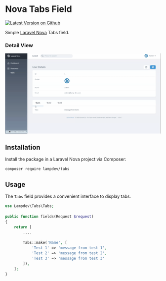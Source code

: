 # Nova Tabs Field
[![Latest Version on Github](https://img.shields.io/packagist/v/lampdev/tabs.svg?style=flat)](https://packagist.org/packages/lampdev/tabs)

Simple [Laravel Nova](https://nova.laravel.com) Tabs field.

### Detail View

![Detail View GIF](docs/detail.gif)

## Installation

Install the package in a Laravel Nova project via Composer:

```bash
composer require lampdev/tabs
```

## Usage

The `Tabs` field provides a convenient interface to display tabs.

```php
use Lampdev\Tabs\Tabs;

public function fields(Request $request)
{
    return [
        ....

        Tabs::make('Name', [
            'Test 1' => 'message from test 1',
            'Test 2' => 'message from test 2',
            'Test 3' => 'message from test 3'
        ]),
    ];
}
```
